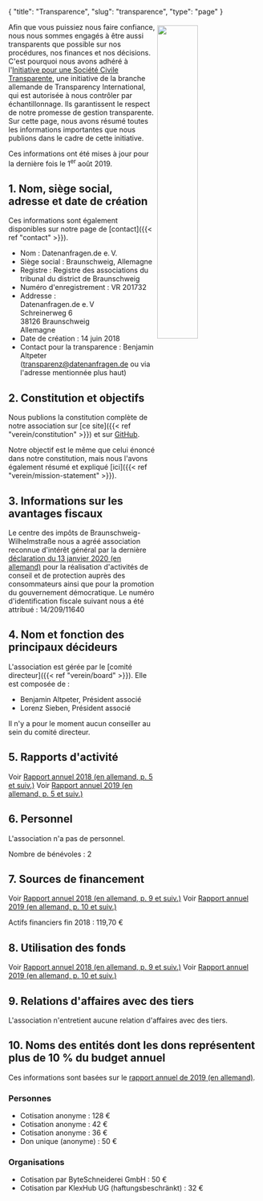{
    "title": "Transparence",
    "slug": "transparence",
    "type": "page"
}

<a href="https://www.transparency.de/mitmachen/initiative-transparente-zivilgesellschaft/" class="no-link-decoration"><img src="/img/logo-itz.svg" style="float: right; width: 40%; min-width: 200px; padding: 5px;"></a>

Afin que vous puissiez nous faire confiance, nous nous sommes engagés à être aussi transparents que possible sur nos procédures, nos finances et nos décisions. C'est pourquoi nous avons adhéré à l'[Initiative pour une Société Civile Transparente](https://www.transparency.de/mitmachen/initiative-transparente-zivilgesellschaft/), une initiative de la branche allemande de Transparency International, qui est autorisée à nous contrôler par échantillonnage. Ils garantissent le respect de notre promesse de gestion transparente. Sur cette page, nous avons résumé toutes les informations importantes que nous publions dans le cadre de cette initiative.

Ces informations ont été mises à jour pour la dernière fois le 1<sup>er</sup> août 2019.

## 1. Nom, siège social, adresse et date de création

Ces informations sont également disponibles sur notre page de [contact]({{< ref "contact" >}}).

 - Nom : Datenanfragen.de e.&thinsp;V.
 - Siège social : Braunschweig, Allemagne
 - Registre : Registre des associations du tribunal du district de Braunschweig
 - Numéro d'enregistrement : VR 201732
 - Addresse :  
   Datenanfragen.de e.&thinsp;V  
   Schreinerweg 6  
   38126 Braunschweig  
   Allemagne  
 - Date de création : 14 juin 2018
 - Contact pour la transparence : Benjamin Altpeter ([transparenz@datenanfragen.de](mailto:transparenz@datenanfragen.de) ou via l'adresse mentionnée plus haut)

## 2. Constitution et objectifs

Nous publions la constitution complète de notre association sur [ce site]({{< ref "verein/constitution" >}}) et sur [GitHub](https://github.com/datenanfragen/verein/blob/master/satzung.md).

Notre objectif est le même que celui énoncé dans notre constitution, mais nous l'avons également résumé et expliqué [ici]({{< ref "verein/mission-statement" >}}).  

## 3. Informations sur les avantages fiscaux

Le centre des impôts de Braunschweig-Wilhelmstraße nous a agréé association reconnue d'intérêt général par la dernière [déclaration du 13 janvier 2020 (en allemand)](https://static.dacdn.de/docs/freistellungsbescheid_2020-01-13.pdf) pour la réalisation d'activités de conseil et de protection auprès des consommateurs ainsi que pour la promotion du gouvernement démocratique. Le numéro d'identification fiscale suivant nous a été attribué : 14/209/11640

## 4. Nom et fonction des principaux décideurs

L'association est gérée par le [comité directeur]({{< ref "verein/board" >}}). Elle est composée de :

 - Benjamin Altpeter, Président associé
 - Lorenz Sieben, Président associé

Il n'y a pour le moment aucun conseiller au sein du comité directeur.

## 5. Rapports d'activité

Voir [Rapport annuel 2018 (en allemand, p. 5 et suiv.)](https://static.dacdn.de/docs/bericht-2018.pdf)
Voir [Rapport annuel 2019 (en allemand, p. 5 et suiv.)](https://static.dacdn.de/docs/bericht-2019.pdf)

## 6. Personnel

L'association n'a pas de personnel.

Nombre de bénévoles : 2

## 7. Sources de financement

Voir [Rapport annuel 2018 (en allemand, p. 9 et suiv.)](https://static.dacdn.de/docs/bericht-2018.pdf)
Voir [Rapport annuel 2019 (en allemand, p. 10 et suiv.)](https://static.dacdn.de/docs/bericht-2019.pdf)

Actifs financiers fin 2018 : 119,70 €

## 8. Utilisation des fonds

Voir [Rapport annuel 2018 (en allemand, p. 9 et suiv.)](https://static.dacdn.de/docs/bericht-2018.pdf)
Voir [Rapport annuel 2019 (en allemand, p. 10 et suiv.)](https://static.dacdn.de/docs/bericht-2019.pdf)

## 9. Relations d'affaires avec des tiers 

L'association n'entretient aucune relation d'affaires avec des tiers.

## 10. Noms des entités dont les dons représentent plus de 10 % du budget annuel

Ces informations sont basées sur le [rapport annuel de 2019 (en allemand)](https://static.dacdn.de/docs/bericht-2019.pdf).

### Personnes

 - Cotisation anonyme : 128 €
 - Cotisation anonyme : 42 €
 - Cotisation anonyme : 36 €
 - Don unique (anonyme) : 50 €

### Organisations

- Cotisation par ByteSchneiderei GmbH : 50 €
- Cotisation par KlexHub UG (haftungsbeschränkt) : 32 €
